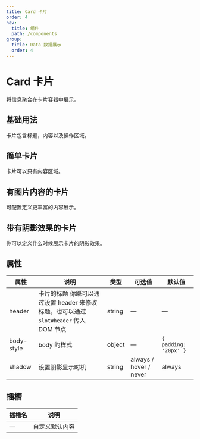```yaml
---
title: Card 卡片
order: 4
nav:
  title: 组件
  path: /components
group:
  title: Data 数据展示
  order: 4
---
```

# Card 卡片

将信息聚合在卡片容器中展示。

## 基础用法

卡片包含标题，内容以及操作区域。

<code src="./demos/basic.tsx" desc="Card 组件由 `header` 和 `body` 组成。 `header` 是可选的，其内容取决于一个具名的 slot。"></code>

## 简单卡片

卡片可以只有内容区域。

<code src="./demos/simple.tsx"></code>

## 有图片内容的卡片

可配置定义更丰富的内容展示。

<code src="./demos/with-images.tsx" desc="配置`body-style`属性来自定义`body`部分的样式。 在这个例子中我们还使用了 `el-col` 组件来布局。"></code>

## 带有阴影效果的卡片

你可以定义什么时候展示卡片的阴影效果。

<code src="./demos/shadow.tsx" desc="通过 `shadow` 属性设置卡片阴影出现的时机。 该属性的值可以是：`always`、`hover`或`never`。"></code>

## 属性

| 属性         | 说明                                                        | 类型     | 可选值                    | 默认值                   |
| ---------- | --------------------------------------------------------- | ------ | ---------------------- | --------------------- |
| header     | 卡片的标题 你既可以通过设置 header 来修改标题，也可以通过 `slot#header` 传入 DOM 节点 | string | —                      | —                     |
| body-style | body 的样式                                                  | object | —                      | `{ padding: '20px' }` |
| shadow     | 设置阴影显示时机                                                  | string | always / hover / never | always                |

## 插槽

| 插槽名 | 说明      |
| --- | ------- |
| —   | 自定义默认内容 |
